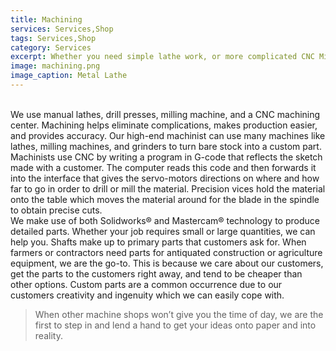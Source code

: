 ```yaml
---
title: Machining
services: Services,Shop
tags: Services,Shop
category: Services
excerpt: Whether you need simple lathe work, or more complicated CNC Milling, we are the shop for you.
image: machining.png
image_caption: Metal Lathe
---
```

<br>
We use manual lathes, drill presses, milling machine, and a CNC machining center. Machining helps eliminate complications, makes production easier, and provides accuracy. Our high-end machinist can use many machines like lathes, milling machines, and grinders to turn bare stock into a custom part. 
<br>
Machinists use CNC by writing a program in G-code that reflects the sketch made with a customer. The computer reads this code and then forwards it into the interface that gives the servo-motors directions on where and how far to go in order to drill or mill the material. Precision vices hold the material onto the table which moves the material around for the blade in the spindle to obtain precise cuts. 
<br>
We make use of both Solidworks® and Mastercam® technology to produce detailed parts. Whether your job requires small or large quantities, we can help you.
Shafts make up to primary parts that customers ask for. When farmers or contractors need parts for antiquated construction or agriculture equipment, we are the go-to. This is because we care about our customers, get the parts to the customers right away, and tend to be cheaper than other options. Custom parts are a common occurrence due to our customers creativity and ingenuity which we can easily cope with. 

>When other machine shops won’t give you the time of day, we are the first to step in and lend a hand to get your ideas onto paper and into reality.